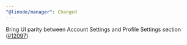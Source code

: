 ```yaml
---
"@linode/manager": Changed
---
```


Bring UI parity between Account Settings and Profile Settings section ([#12097](https://github.com/linode/manager/pull/12097))
